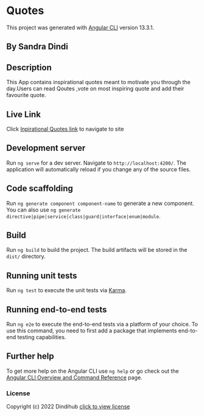 # Quotes

This project was generated with [Angular CLI](https://github.com/angular/angular-cli) version 13.3.1.

## By Sandra Dindi
## Description
This App contains inspirational quotes meant to motivate you through the day.Users can read Qoutes ,vote on most inspiring quote and add their favourite quote.
## Live Link
Click [Inpirational Quotes link](https://dindihub.github.io/Delani-Studio) to navigate to site

## Development server
Run `ng serve` for a dev server. Navigate to `http://localhost:4200/`. The application will automatically reload if you change any of the source files.

## Code scaffolding

Run `ng generate component component-name` to generate a new component. You can also use `ng generate directive|pipe|service|class|guard|interface|enum|module`.

## Build

Run `ng build` to build the project. The build artifacts will be stored in the `dist/` directory.

## Running unit tests

Run `ng test` to execute the unit tests via [Karma](https://karma-runner.github.io).

## Running end-to-end tests

Run `ng e2e` to execute the end-to-end tests via a platform of your choice. To use this command, you need to first add a package that implements end-to-end testing capabilities.

## Further help

To get more help on the Angular CLI use `ng help` or go check out the [Angular CLI Overview and Command Reference](https://angular.io/cli) page.

### License
Copyright (c) 2022 Dindihub [click to view license](LICENSE)